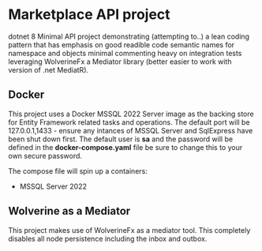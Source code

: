 # Marketplace API project
dotnet 8 Minimal API project demonstrating (attempting to..) a lean coding pattern that has emphasis on good readible code semantic names for 
namespace and objects minimal commenting heavy on integration tests leveraging WolverineFx a Mediator library (better easier to work with 
version of .net MediatR).

## Docker
This project uses a Docker MSSQL 2022 Server image as the backing store for Entity Framework related tasks and operations.  The default port will be 
127.0.0.1,1433 - ensure any intances of MSSQL Server and SqlExpress have been shut down first.
The default user is **sa** and the password will be defined in the **docker-compose.yaml** file be sure to change this to your own secure password.

The compose file will spin up a containers:
- MSSQL Server 2022

## Wolverine as a Mediator
This project makes use of WolverineFx as a mediator tool.  This completely disables all node persistence including the inbox and outbox.
